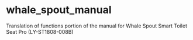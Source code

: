 # whale_spout_manual
Translation of functions portion of the manual for Whale Spout Smart Toilet Seat Pro (LY-ST1808-008B)
